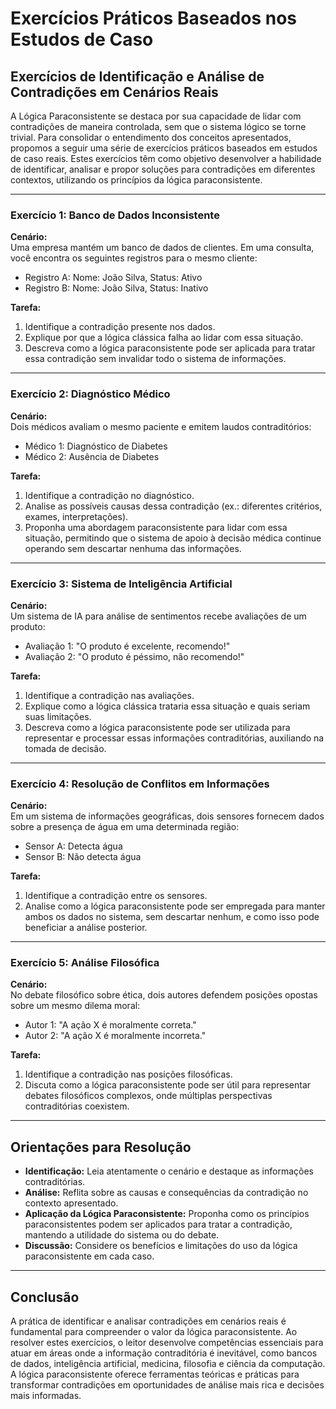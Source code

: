 
# Exercícios Práticos Baseados nos Estudos de Caso

## Exercícios de Identificação e Análise de Contradições em Cenários Reais

A Lógica Paraconsistente se destaca por sua capacidade de lidar com contradições de maneira controlada, sem que o sistema lógico se torne trivial. Para consolidar o entendimento dos conceitos apresentados, propomos a seguir uma série de exercícios práticos baseados em estudos de caso reais. Estes exercícios têm como objetivo desenvolver a habilidade de identificar, analisar e propor soluções para contradições em diferentes contextos, utilizando os princípios da lógica paraconsistente.

---

### Exercício 1: Banco de Dados Inconsistente

**Cenário:**  
Uma empresa mantém um banco de dados de clientes. Em uma consulta, você encontra os seguintes registros para o mesmo cliente:

- Registro A: Nome: João Silva, Status: Ativo
- Registro B: Nome: João Silva, Status: Inativo

**Tarefa:**  
1. Identifique a contradição presente nos dados.
2. Explique por que a lógica clássica falha ao lidar com essa situação.
3. Descreva como a lógica paraconsistente pode ser aplicada para tratar essa contradição sem invalidar todo o sistema de informações.

---

### Exercício 2: Diagnóstico Médico

**Cenário:**  
Dois médicos avaliam o mesmo paciente e emitem laudos contraditórios:

- Médico 1: Diagnóstico de Diabetes
- Médico 2: Ausência de Diabetes

**Tarefa:**  
1. Identifique a contradição no diagnóstico.
2. Analise as possíveis causas dessa contradição (ex.: diferentes critérios, exames, interpretações).
3. Proponha uma abordagem paraconsistente para lidar com essa situação, permitindo que o sistema de apoio à decisão médica continue operando sem descartar nenhuma das informações.

---

### Exercício 3: Sistema de Inteligência Artificial

**Cenário:**  
Um sistema de IA para análise de sentimentos recebe avaliações de um produto:

- Avaliação 1: "O produto é excelente, recomendo!"
- Avaliação 2: "O produto é péssimo, não recomendo!"

**Tarefa:**  
1. Identifique a contradição nas avaliações.
2. Explique como a lógica clássica trataria essa situação e quais seriam suas limitações.
3. Descreva como a lógica paraconsistente pode ser utilizada para representar e processar essas informações contraditórias, auxiliando na tomada de decisão.

---

### Exercício 4: Resolução de Conflitos em Informações

**Cenário:**  
Em um sistema de informações geográficas, dois sensores fornecem dados sobre a presença de água em uma determinada região:

- Sensor A: Detecta água
- Sensor B: Não detecta água

**Tarefa:**  
1. Identifique a contradição entre os sensores.
2. Analise como a lógica paraconsistente pode ser empregada para manter ambos os dados no sistema, sem descartar nenhum, e como isso pode beneficiar a análise posterior.

---

### Exercício 5: Análise Filosófica

**Cenário:**  
No debate filosófico sobre ética, dois autores defendem posições opostas sobre um mesmo dilema moral:

- Autor 1: "A ação X é moralmente correta."
- Autor 2: "A ação X é moralmente incorreta."

**Tarefa:**  
1. Identifique a contradição nas posições filosóficas.
2. Discuta como a lógica paraconsistente pode ser útil para representar debates filosóficos complexos, onde múltiplas perspectivas contraditórias coexistem.

---

## Orientações para Resolução

- **Identificação:** Leia atentamente o cenário e destaque as informações contraditórias.
- **Análise:** Reflita sobre as causas e consequências da contradição no contexto apresentado.
- **Aplicação da Lógica Paraconsistente:** Proponha como os princípios paraconsistentes podem ser aplicados para tratar a contradição, mantendo a utilidade do sistema ou do debate.
- **Discussão:** Considere os benefícios e limitações do uso da lógica paraconsistente em cada caso.

---

## Conclusão

A prática de identificar e analisar contradições em cenários reais é fundamental para compreender o valor da lógica paraconsistente. Ao resolver estes exercícios, o leitor desenvolve competências essenciais para atuar em áreas onde a informação contraditória é inevitável, como bancos de dados, inteligência artificial, medicina, filosofia e ciência da computação. A lógica paraconsistente oferece ferramentas teóricas e práticas para transformar contradições em oportunidades de análise mais rica e decisões mais informadas.
```
